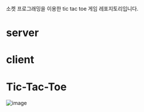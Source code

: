 소켓 프로그래밍을 이용한 tic tac toe 게임 레포지토리입니다.
# server
# client
# Tic-Tac-Toe 
![image](https://github.com/YoungseoChoi23/Tic-Tac-Toe/assets/134666006/b38cc8ee-91c1-4c59-8873-ad7f33c334f8)
